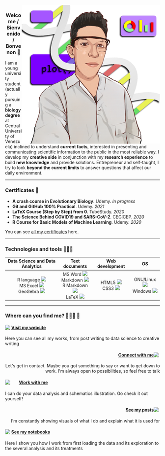 <img src="https://github.com/itsmiguelrojas/itsmiguelrojas/blob/main/illustration.png" align="right" width="450"/>

### <p align="center">Welcome / Bienvenido / Bonvenon 👋</p>

I am a young university student (actually pursuing a **biology degree** at
Central University of Venezuela) inclined to understand **current facts**,
interested in presenting and communicating scientific information to
the public in the most reliable way. I develop my **creative side** in
conjunction with my **research experience** to build **new knowledge** and
provide solutions. Entrepreneur and self-taught, I try to look
**beyond the current limits** to answer questions that affect our
daily environment.

---

### Certificates 📜

- **A crash course in Evolutionary Biology**. Udemy. *In progress*
- **Git and GitHub 100% Practical**. Udemy. *2021*
- **LaTeX Course (Step by Step) from 0**. TubeStudy. *2020*
- **The Science Behind COVID19 and SARS-CoV-2**. CEGICEP. *2020*
- **R Course for Basic Models of Machine Learning**. Udemy. *2020*

You can see [all my certificates](https://itsmiguelrojas.github.io/certificates/) here.

---

### Technologies and tools 👨🏻‍💻

<table align="center">
  <tr>
    <th>Data Science and Data Analytics</th>
    <th>Text documents</th>
    <th>Web development</th>
    <th>OS</th>
  </tr>
  <tbody>
    <tr>
      <td align="center">
        R language <img src="https://upload.wikimedia.org/wikipedia/commons/thumb/1/1b/R_logo.svg/2560px-R_logo.svg.png" width="20" /><br/>
        MS Excel <img src="https://upload.wikimedia.org/wikipedia/commons/thumb/7/73/Microsoft_Excel_2013-2019_logo.svg/2086px-Microsoft_Excel_2013-2019_logo.svg.png" width="20" /><br/>
        GeoGebra <img src="https://upload.wikimedia.org/wikipedia/commons/thumb/5/57/Geogebra.svg/2048px-Geogebra.svg.png" width="20" />
      </td>
      <td align="center">
        MS Word <img src="https://upload.wikimedia.org/wikipedia/commons/thumb/8/8d/Microsoft_Word_2013-2019_logo.svg/2086px-Microsoft_Word_2013-2019_logo.svg.png" width="20" /><br/>
        Markdown <img src="https://upload.wikimedia.org/wikipedia/commons/thumb/4/48/Markdown-mark.svg/1280px-Markdown-mark.svg.png" width="20" /><br/>
        R Markdown <img src="https://rmarkdown.rstudio.com/docs/reference/figures/logo.png" width="20" /><br/>
        LaTeX <img src="https://upload.wikimedia.org/wikipedia/commons/2/25/LaTeX_logo.png" width="25" />
      </td>
      <td align="center">
        HTML5 <img src="https://upload.wikimedia.org/wikipedia/commons/thumb/6/61/HTML5_logo_and_wordmark.svg/768px-HTML5_logo_and_wordmark.svg.png" width="20" /><br/>
        CSS3 <img src="https://upload.wikimedia.org/wikipedia/commons/thumb/d/d5/CSS3_logo_and_wordmark.svg/1452px-CSS3_logo_and_wordmark.svg.png" width="14" />
      </td>
      <td align="center">
        GNU/Linux <img src="https://upload.wikimedia.org/wikipedia/commons/thumb/3/35/Tux.svg/1200px-Tux.svg.png" width="20" /><br/>
        Windows <img src="https://upload.wikimedia.org/wikipedia/commons/thumb/5/5f/Windows_logo_-_2012.svg/2048px-Windows_logo_-_2012.svg.png" width="20" />
      </td>
    </tr>
  </tbody>
</table>

---

### Where can you find me? 🙋🏻‍♂️ 📍

<div>
  <h4><img src="https://upload.wikimedia.org/wikipedia/commons/c/c4/Globe_icon.svg" width="20" align="left"/><a href="https://itsmiguelrojas.github.io/">Visit my website</a></h4>
  <p>Here you can see all my works, from post writing to data science to creative writing</p>
</div>

<div align="right">
  <h4><img src="https://cdn-icons-png.flaticon.com/512/174/174857.png" width="20" align="right"/><a href="https://www.linkedin.com/in/itsmiguelrojas/">Connect with me</a></h4>
  <p>Let's get in contact. Maybe you got something to say or want to get down to work. I'm always open to possibilities, so feel free to talk</p>
</div>

<div>
  <h4><img src="https://upload.wikimedia.org/wikipedia/commons/thumb/1/18/Fiverr_Logo_09.2020.svg/1280px-Fiverr_Logo_09.2020.svg.png" width="45" align="left"/><a href="https://www.fiverr.com/itsmiguelrojas">Work with me</a></h4>
  <p>I can do your data analysis and schematics illustration. Go check it out yourself!</p>
</div>

<div align="right">
  <h4><img src="https://upload.wikimedia.org/wikipedia/commons/thumb/a/a5/Instagram_icon.png/1024px-Instagram_icon.png" width="20" align="right"/><a href="https://www.instagram.com/itsmiguelrojas/">See my posts</a></h4>
  <p>I'm constantly showing visuals of what I do and explain what it is used for</p>
</div>

<div>
  <h4><img src="https://cdn3.iconfinder.com/data/icons/logos-and-brands-adobe/512/189_Kaggle-512.png" width="20" align="left"/><a href="https://www.kaggle.com/itsmiguelrojas">See my notebooks</a></h4>
  <p>Here I show you how I work from first loading the data and its exploration to the several analysis and its treatments</p>
</div>
